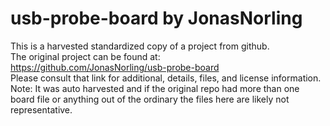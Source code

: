 
# usb-probe-board by JonasNorling  
This is a harvested standardized copy of a project from github.  
The original project can be found at:  
https://github.com/JonasNorling/usb-probe-board  
Please consult that link for additional, details, files, and license information.  
Note: It was auto harvested and if the original repo had more than one board file or anything out of the ordinary the files here are likely not representative.  
    